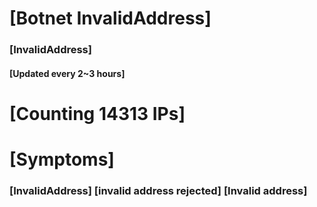 # [Botnet InvalidAddress]
### [InvalidAddress]
#### [Updated every 2~3 hours]

# [Counting 14313 IPs]

# [Symptoms] 

###   [InvalidAddress] [invalid address rejected] [Invalid address]
